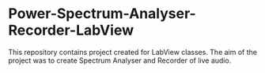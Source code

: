 # Power-Spectrum-Analyser-Recorder-LabView
This repository contains project created for LabView classes. The aim of the project was to create Spectrum Analyser and Recorder of live audio.
